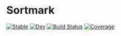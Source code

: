 # Sortmark

[![Stable](https://img.shields.io/badge/docs-stable-blue.svg)](https://LilithHafner.github.io/Sortmark.jl/stable)
[![Dev](https://img.shields.io/badge/docs-dev-blue.svg)](https://LilithHafner.github.io/Sortmark.jl/dev)
[![Build Status](https://github.com/LilithHafner/Sortmark.jl/workflows/CI/badge.svg)](https://github.com/LilithHafner/Sortmark.jl/actions)
[![Coverage](https://codecov.io/gh/LilithHafner/Sortmark.jl/branch/main/graph/badge.svg)](https://codecov.io/gh/LilithHafner/Sortmark.jl)
